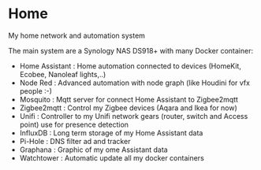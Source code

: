 # Home
My home network and automation system

The main system are a Synology NAS DS918+ with many Docker container:

- Home Assistant : Home automation connected to devices (HomeKit, Ecobee, Nanoleaf lights,..)
- Node Red : Advanced automation with node graph (like Houdini for vfx people :-)
- Mosquito : Mqtt server for connect Home Assistant to Zigbee2mqtt
- Zigbee2mqtt : Control my Zigbee devices (Aqara and Ikea for now)
- Unifi : Controller to my Unifi network gears (router, switch and Access point) use for presence detection
- InfluxDB : Long term storage of my Home Assistant data
- Pi-Hole : DNS filter ad and tracker
- Graphana : Graphic of my ome Assistant data
- Watchtower : Automatic update all my docker containers
